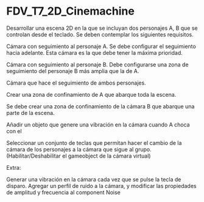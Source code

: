 # FDV_T7_2D_Cinemachine
 
Desarrollar una escena 2D en la que se incluyan dos personajes A, B que se controlan desde el teclado. Se deben contemplar los siguientes requisitos.

Cámara con seguimiento al personaje A. Se debe configurar el seguimiento hacia adelante. Esta cámara es la que debe tener la máxima prioridad.

Cámara con seguimiento al personaje B. Debe configurarse una zona de seguimiento del personaje B más amplia que la de A.

Cámara que hace el seguimiento de ambos personajes.

Crear una zona de confinamiento de A que abarque toda la escena.

Se debe crear una zona de confinamiento de la cámara B que abarque una parte de la escena.

Añadir un objeto que genere una vibración en la cámara cuando A choca con el

Seleccionar un conjunto de teclas que permitan hacer el cambio de la cámara de los personajes a la cámara que sigue al grupo. (Habilitar/Deshabilitar el gameobject de la cámara virtual)

Extra:

Generar una vibración en la cámara cada vez que se pulse la tecla de disparo. Agregar un perfil de ruido a la cámara, y modificar las propiedades de amplitud y frecuencia al component Noise
